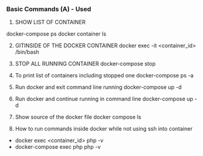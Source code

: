
### Basic Commands (A) - Used
1. SHOW LIST OF CONTAINER

docker-compose ps
docker container ls

2. GITINSIDE OF THE DOCKER CONTAINER
docker exec -it <container_id> /bin/bash


3. STOP ALL RUNNING CONTAINER
docker-compose stop

4. To print list of containers including stopped one
docker-compose ps -a

5. Run docker and exit command line running
docker-compose up -d

6. Run docker and continue running in command line
docker-compose up -d

7. Show source of the docker file 
docker compose ls

8. How to run commands inside docker while not using ssh into container
- docker exec <container_id> php -v
- docker-compose exec php php -v